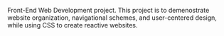 Front-End Web Development project. This project is to demenostrate website organization, navigational schemes, and user-centered design, while using CSS to create reactive websites.
